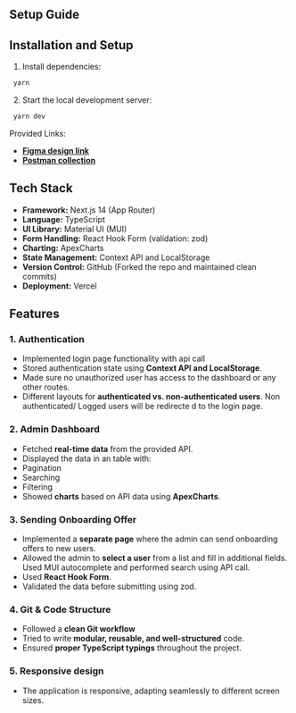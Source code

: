## **Setup Guide**

## Installation and Setup

1. Install dependencies:

```sh
 yarn
```

2. Start the local development server:

```sh
 yarn dev
```

Provided Links:

- [**Figma design link**](https://www.figma.com/design/p4aO5zxiLUkws5DDTTWP92/Untitled?node-id=0-1&t=oePPLG5LIUguMtQy-1)
- [**Postman collection**](https://documenter.getpostman.com/view/8605001/2sAYXFiHWQ)

## **Tech Stack**

- **Framework:** Next.js 14 (App Router)
- **Language:** TypeScript
- **UI Library:** Material UI (MUI)
- **Form Handling:** React Hook Form (validation: zod)
- **Charting:** ApexCharts
- **State Management:** Context API and LocalStorage
- **Version Control:** GitHub (Forked the repo and maintained clean commits)
- **Deployment:** Vercel

## **Features**

### **1. Authentication**

- Implemented login page functionality with api call
- Stored authentication state using **Context API and LocalStorage**.
- Made sure no unauthorized user has access to the dashboard or any other routes.
- Different layouts for **authenticated vs. non-authenticated users**.
  Non authenticated/ Logged users will be redirecte
  d to the login page.

### **2. Admin Dashboard**

- Fetched **real-time data** from the provided API.
- Displayed the data in an table with:
- Pagination
- Searching
- Filtering
- Showed **charts** based on API data using **ApexCharts**.

### **3. Sending Onboarding Offer**

- Implemented a **separate page** where the admin can send onboarding offers to new users.
- Allowed the admin to **select a user** from a list and fill in additional fields.
  Used MUI autocomplete and performed search using API call.
- Used **React Hook Form**.
- Validated the data before submitting using zod.

### **4. Git & Code Structure**

- Followed a **clean Git workflow**
- Tried to write **modular, reusable, and well-structured** code.
- Ensured **proper TypeScript typings** throughout the project.

### **5. Responsive design**

- The application is responsive, adapting seamlessly to different screen sizes.
